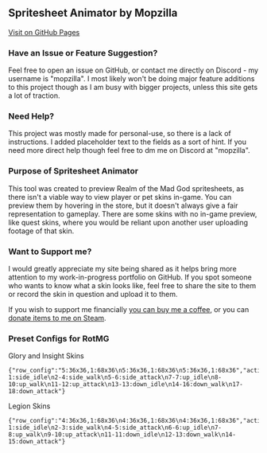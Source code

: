 ## Spritesheet Animator by Mopzilla
[Visit on GitHub Pages](https://mopzilla.github.io/SpritesheetAnimator/)

### Have an Issue or Feature Suggestion?
Feel free to open an issue on GitHub, or contact me directly on Discord - my username is "mopzilla".
I most likely won't be doing major feature additions to this project though as I am busy with bigger projects, unless this site gets a lot of traction.

### Need Help?
This project was mostly made for personal-use, so there is a lack of instructions. I added placeholder text to the fields as a sort of hint. If you need more direct help though feel free to dm me on Discord at "mopzilla".

### Purpose of Spritesheet Animator
This tool was created to preview Realm of the Mad God spritesheets, as there isn't a viable way to view player or pet skins in-game. You can preview them by hovering in the store, but it doesn't always give a fair representation to gameplay. There are some skins with no in-game preview, like quest skins, where you would be reliant upon another user uploading footage of that skin.

### Want to Support me?
I would greatly appreciate my site being shared as it helps bring more attention to my work-in-progress portfolio on GitHub. If you spot someone who wants to know what a skin looks like, feel free to share the site to them or record the skin in question and upload it to them.

If you wish to support me financially [you can buy me a coffee](https://buymeacoffee.com/mopzilla), or you can [donate items to me on Steam](https://steamcommunity.com/tradeoffer/new/?partner=118170564&token=r085WqK9).

### Preset Configs for RotMG
Glory and Insight Skins
```
{"row_config":"5:36x36,1:68x36\n5:36x36,1:68x36\n5:36x36,1:68x36","action_ranges":"1-1:side_idle\n2-4:side_walk\n5-6:side_attack\n7-7:up_idle\n8-10:up_walk\n11-12:up_attack\n13-13:down_idle\n14-16:down_walk\n17-18:down_attack"}
```

Legion Skins
```
{"row_config":"4:36x36,1:68x36\n4:36x36,1:68x36\n4:36x36,1:68x36","action_ranges":"1-1:side_idle\n2-3:side_walk\n4-5:side_attack\n6-6:up_idle\n7-8:up_walk\n9-10:up_attack\n11-11:down_idle\n12-13:down_walk\n14-15:down_attack"}
```